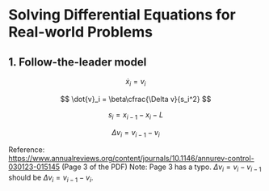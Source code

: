 # Solving Differential Equations for Real-world Problems
## 1. Follow-the-leader model

$$
 \dot{x}_i = v_i
$$

$$
 \dot{v}_i = \beta\cfrac{\Delta v}{s_i^2}
$$

$$
 s_i = x_{i-1} - x_i - L
$$

$$
\Delta v_i = v_{i-1} - v_{i}
$$

Reference: https://www.annualreviews.org/content/journals/10.1146/annurev-control-030123-015145 (Page 3 of the PDF)
Note: Page 3 has a typo. $\Delta v_i = v_i - v_{i-1}$ should be $\Delta v_i = v_{i-1} - v_{i}$.
